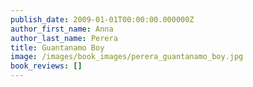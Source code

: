 ```yaml
---
publish_date: 2009-01-01T00:00:00.000000Z
author_first_name: Anna
author_last_name: Perera
title: Guantanamo Boy
image: /images/book_images/perera_guantanamo_boy.jpg
book_reviews: []
---
```


